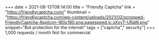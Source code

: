 +++
date = 2021-08-13T08:14:00
title = "Friendly Captcha"
link = "https://friendlycaptcha.com/"
thumbnail = "https://friendlycaptcha.com/wp-content/uploads/2021/02/xcropped-FriendlyCaptcha-AppIcon-180x180.png.pagespeed.ic.sXxyT-URaW.png"
snippet="Bot protection for the internet"
tags = ["captcha"," security"]
+++
1,000 requests / month
Not for commercial

